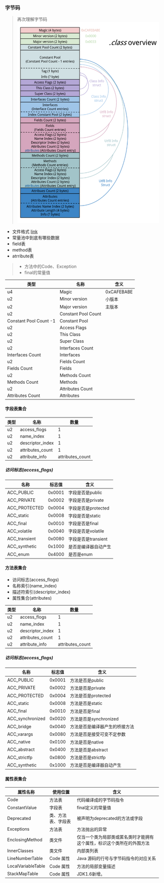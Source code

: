 ### 字节码
> 再次理解字节码
![class_bytecode_file_format](class_bytecode_file_format.png)


* 文件格式 [link](https://blog.lse.epita.fr/articles/69-0xcafebabe-java-class-file-format-an-overview.html)
* 常量池中到底有哪些数据
* field表
* method表
* atrribute表
> * 方法中的Code、Exception
> * final的常量值

| 类型 | 名称 | 含义 |
| --- | --- | --- |
| u4 | Magic | 0xCAFEBABE |
| u2 | Minor version | 小版本 |
| u2 | Major version | 主版本 |
| u2 | Constant Pool Count |  |
| Constant Pool Count -1 | Constant Pool  |  |
| u2 | Access Flags |  |
| u2 | This Class |  |
| u2 | Super Class |  |
| u2 | Interfaces Count |  |
| Interfaces Count | Interfaces |  |
| u2 | Fields Count |  |
| Fields Count | Fields |  |
| u2 | Methods Count |  |
| Methods Count | Methods |  |
| u2 | Attributes Count |  |
| Attributes Count | Attributes |  |

#### 字段表集合
| 类型 | 名称 | 数量 |
| --- | --- | --- |
| u2 | access_flogs | 1 |
| u2 | name_index | 1 |
| u2 | descriptor_index | 1 |
| u2 | attributes_count | 1 |
| u2 | attribute_info | attributes_count |

#####  访问标志(access_flogs)
| 名称 | 标志值 | 含义 |
| --- | --- | --- |
| ACC_PUBLIC | 0x0001 | 字段是否是public |
| ACC_PRIVATE | 0x0002 | 字段是否是private |
| ACC_PROTECTED| 0x0004 | 字段是否是protected |
| ACC_static| 0x0008 | 字段是否是static |
| ACC_final | 0x0010 | 字段是否是final |
| ACC_volatile| 0x0040 | 字段是否是volatile |
| ACC_transient| 0x0080 | 字段是否是transient |
| ACC_synthetic| 0x1000 | 是否是编译器自动产生 |
| ACC_enum| 0x4000 | 是否是enum |

#### 方法表集合
* 访问标志(access_flogs)
* 名称索引(name_index)
* 描述符索引(descriptor_index)
* 属性集合(attributes)

| 类型 | 名称 | 数量 |
| --- | --- | --- |
| u2 | access_flogs | 1 |
| u2 | name_index | 1 |
| u2 | descriptor_index | 1 |
| u2 | attributes_count | 1 |
| u2 | attribute_info | attributes_count |

#####  访问标志(access_flogs)
| 名称 | 标志值 | 含义 |
| --- | --- | --- |
| ACC_PUBLIC | 0x0001 | 方法是否是public |
| ACC_PRIVATE | 0x0002 | 方法是否是private |
| ACC_PROTECTED| 0x0004 | 方法是否是protected |
| ACC_static| 0x0008 | 方法是否是static |
| ACC_final | 0x0010 | 方法是否是final |
| ACC_synchronized | 0x0020 | 方法是否是synchronized |
| ACC_bridge| 0x0040 | 方法是否是编译器产生的桥接方法 |
| ACC_varargs| 0x0080 | 方法是否是接受可变不定参数 |
| ACC_native| 0x0100 | 方法是否是native |
| ACC_abstract| 0x0400 | 方法是否是abstract |
| ACC_strictfp| 0x0800 | 方法是否是strictfp |
| ACC_synthetic| 0x1000 | 方法是否是编译器自动产生 |

#### 属性表集合

| 属性名称 | 使用位置 | 含义 |
| --- | --- | --- |
| Code | 方法表 | 代码编译成的字节码指令 |
| ConstantValue | 字段表 | final定义的常量值 |
| Deprecated | 类、方法表、字段表 | 被声明为deprecated的方法或字段|
| Exceptions | 方法表 | 方法抛出的异常 |
| EnclosingMethod | 类文件 | 仅当一个类为局部类或匿名类时才能拥有这个属性，标识这个类所在的外围方法 |
| InnerClasses | 类文件 | 内部类列表 |
| LineNumberTable | Code 属性 | Java 源码的行号与字节码指令的对应关系 |
| LocalVariableTable | Code 属性 | 方法的局部变量描述 |
| StackMapTable | Code 属性 | JDK1.6新增。
